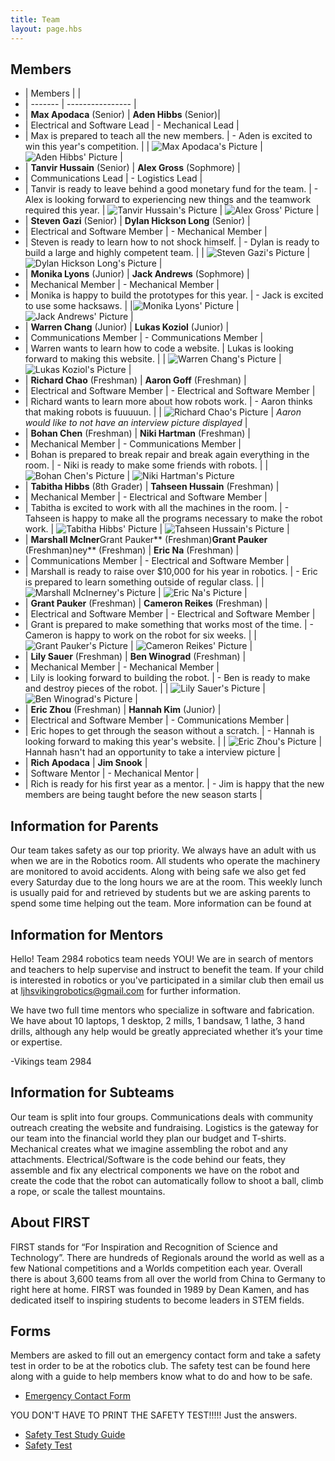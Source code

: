```yaml
---
title: Team
layout: page.hbs
---
```


## Members

- | Members |                  |
- | ------- | ---------------- |
- | **Max Apodaca** (Senior) | **Aden Hibbs** (Senior)|
- | Electrical and Software Lead | - Mechanical Lead |
- | Max is prepared to teach all the new members. | - Aden is excited to win this year's competition. |
| ![Max Apodaca's Picture](/images/interview-pictures/max.jpg) | ![Aden Hibbs' Picture](/images/interview-pictures/aden.jpg) |
- | **Tanvir Hussain** (Senior) | **Alex Gross** (Sophmore) |
- | Communications Lead | - Logistics Lead |
- | Tanvir is ready to leave behind a good monetary fund for the team. | - Alex is looking forward to experiencing new things and the teamwork required this year.
| ![Tanvir Hussain's Picture](/images/interview-pictures/tanvir.jpg) | ![Alex Gross' Picture](/images/interview-pictures/alex.jpg) |
- | **Steven Gazi** (Senior) | **Dylan Hickson Long** (Senior) |
- | Electrical and Software Member | - Mechanical Member |
- | Steven is ready to learn how to not shock himself. | - Dylan is ready to build a large and highly competent team. |
| ![Steven Gazi's Picture](/images/interview-pictures/steven.jpg) | ![Dylan Hickson Long's Picture](/images/interview-pictures/dylan.jpg) |
- | **Monika Lyons** (Junior) | **Jack Andrews** (Sophmore) |
- | Mechanical Member | - Mechanical Member |
- | Monika is happy to build the prototypes for this year. | - Jack is excited to use some hacksaws. |
|![Monika Lyons' Picture](/images/interview-pictures/monika.jpg) | ![Jack Andrews' Picture](/images/interview-pictures/jack.jpg) |
- | **Warren Chang** (Junior) | **Lukas Koziol** (Junior) |
- | Communications Member | - Communications Member |
- | Warren wants to learn how to code a website. | Lukas is looking forward to making this website. |
| ![Warren Chang's Picture](/images/interview-pictures/warren.jpg) | ![Lukas Koziol's Picture](/images/interview-pictures/lukas.jpg) |
- | **Richard Chao** (Freshman) |  **Aaron Goff** (Freshman) |
- | Electrical and Software Member | - Electrical and Software Member |
- | Richard wants to learn more about how robots work. |   - Aaron thinks that making robots is fuuuuun. |
| ![Richard Chao's Picture](/images/interview-pictures/richard.jpg) | _Aaron would like to not have an interview picture displayed_ |
- | **Bohan Chen** (Freshman) | **Niki Hartman** (Freshman) |
- | Mechanical Member | - Communications Member |
- | Bohan is prepared to break repair and break again everything in the room. | - Niki is ready to make some friends with robots. |
| ![Bohan Chen's Picture](/images/interview-pictures/bohan.jpg) | ![Niki Hartman's Picture](/images/interview-pictures/niki.jpg)
- | **Tabitha Hibbs** (8th Grader) | **Tahseen Hussain** (Freshman) |
- | Mechanical Member | - Electrical and Software Member |
- | Tabitha is excited to work with all the machines in the room. | - Tahseen is happy to make all the programs necessary to make the robot work.
| ![Tabitha Hibbs' Picture](/images/interview-pictures/tabitha.jpg) | ![Tahseen Hussain's Picture](/images/interview-pictures/tahseen.jpg) |
- |  **Marshall McIner**Grant Pauker** (Freshman)**Grant Pauker** (Freshman)ney** (Freshman) | **Eric Na** (Freshman) |
 - | Communications Member |  - Electrical and Software Member |
 - | Marshall is ready to raise over $10,000 for his year in robotics. | - Eric is prepared to learn something outside of regular class. |
 | ![Marshall McInerney's Picture](/images/interview-pictures/marshall.jpg) | ![Eric Na's Picture](/images/interview-pictures/eric-n.jpg) |
 - | **Grant Pauker** (Freshman) | **Cameron Reikes** (Freshman) |
 - | Electrical and Software Member | - Electrical and Software Member |
 - | Grant is prepared to make something that works most of the time. | - Cameron is happy to work on the robot for six weeks. |
 | ![Grant Pauker's Picture](/images/interview-pictures/grant.jpg) | ![Cameron Reikes' Picture](/images/interview-pictures/cameron.jpg) |
 - | **Lily Sauer** (Freshman) | **Ben Winograd** (Freshman) |
 - | Mechanical Member | - Mechanical Member |
 - | Lily is looking forward to building the robot. | - Ben is ready to make and destroy pieces of the robot. |
 | ![Lily Sauer's Picture](/images/interview-pictures/lily.jpg) | ![Ben Winograd's Picture](/images/interview-pictures/ben.jpg) |
 - | **Eric Zhou** (Freshman) | **Hannah Kim** (Junior) |
 - | Electrical and Software Member | - Communications Member |
 - | Eric hopes to get through the season without a scratch. | - Hannah is looking forward to making this year's website. |
 | ![Eric Zhou's Picture](/images/interview-pictures/eric-z.jpg) | Hannah hasn't had an opportunity to take a interview picture |
 - | **Rich Apodaca** | **Jim Snook** |
 - | Software Mentor | - Mechanical Mentor |
 - | Rich is ready for his first year as a mentor. | - Jim is happy that the new members are being taught before the new season starts |


## Information for Parents

Our team takes safety as our top priority. We always have an adult with us when we are in the Robotics room. All students who operate the machinery are monitored to avoid accidents. Along with being safe we also get fed every Saturday due to the long hours we are at the room. This weekly lunch is usually paid for and retrieved by students but we are asking parents to spend some time helping out the team. More information can be found at

## Information for Mentors

Hello! Team 2984 robotics team needs YOU! We are in search of mentors and teachers to help supervise and instruct to benefit the team. If your child is interested in robotics or you've participated in a similar club then email us at <a mailto="ljhsvikingrobotics@gmail.com">ljhsvikingrobotics@gmail.com</a> for further information.

We have two full time mentors who specialize in software and fabrication. We have about 10 laptops, 1 desktop, 2 mills, 1 bandsaw, 1 lathe, 3 hand drills, although any help would be greatly appreciated whether it’s your time or expertise.

-Vikings team 2984

## Information for Subteams

Our team is split into four groups. Communications deals with community outreach creating the website and fundraising. Logistics is the gateway for our team into the financial world they plan our budget and T-shirts. Mechanical creates what we imagine assembling the robot and any attachments. Electrical/Software is the code behind our feats, they assemble and fix any electrical components we have on the robot and create the code that the robot can automatically follow to shoot a ball, climb a rope, or scale the tallest mountains.

## About FIRST

FIRST stands for “For Inspiration and Recognition of Science and Technology”. There are hundreds of Regionals around the world as well as a few National competitions and a Worlds competition each year. Overall there is about 3,600 teams from all over the world from China to Germany to right here at home. FIRST was founded in 1989 by Dean Kamen, and has dedicated itself to inspiring students to become leaders in STEM fields.

## Forms

Members are asked to fill out an emergency contact form and take a safety test in order to be at the robotics club. The safety test can be found here along with a guide to help members know what to do and how to be safe.

- [Emergency Contact Form](/pdfs/team-forms/emergency-contact-form.pdf)

YOU DON'T HAVE TO PRINT THE SAFETY TEST!!!!! Just the answers.

- [Safety Test Study Guide](/pdfs/team-forms/robotics-study-guide.pdf)
- [Safety Test](/pdfs/team-forms/robotics-safety-test.pdf)
